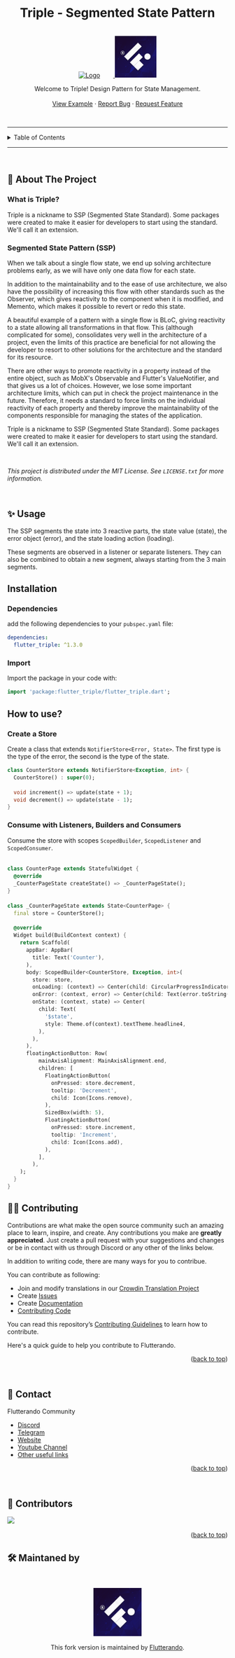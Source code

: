 <a name="readme-top"></a>

<!--
*** This template was base on othneildrew's Best-README-Template. If you have a suggestion that would make this better, please fork the repo and create a pull request if it's for the template as whole. 

If it's for the Flutterando version of the template just send a message to us (our contacts are below)

*** Don't forget to give his project a star, he deserves it!
*** Thanks for your support! 
-->


  <h1 align="center">Triple - Segmented State Pattern</h1>


<!-- PROJECT LOGO -->
<br />
<div align="center">
  <a href="https://github.com/othneildrew/Best-README-Template">
    <img src="https://raw.githubusercontent.com/Flutterando/triple_pattern/master/doc/static/img/docusaurus.png" alt="Logo" width="80" style=" padding-right: 30px;">
  </a>
  <a href="https://github.com/Flutterando/README-Template/">
    <img src="https://raw.githubusercontent.com/Flutterando/README-Template/master/readme_assets/logo-flutterando.png" alt="Logo" width="95">
  </a>

  <br />
  <p align="center">
    Welcome to Triple!
    Design Pattern for State Management. 
    <br>
    <br>
    <a href="https://triple.flutterando.com.br/docs/getting-started/example">View Example</a>
    ·
    <a href="https://github.com/Flutterando/triple_pattern/issues">Report Bug</a>
    ·
    <a href="https://github.com/Flutterando/triple_pattern/pulls">Request Feature</a>
  </p>
</div>

<br>

---


<!-- TABLE OF CONTENTS -->

<details>
  <summary>Table of Contents</summary>
  <ol>
    <li><a href="#about-the-project">About The Project</a></li>
    <li><a href="#usage">Usage</a></li>     
    <ol>
      <li><a href="#installation">Installation</a></li>
      <li><a href="#how-to-use?">How to use?</a></li>
    </ol>
  </li>     
    <li><a href="#contributing">Contributing</a></li>
    <li><a href="#contact">Contact</a></li>
    <li><a href="#contributors">Contributors</a></li>
  </ol>
</details>

---

<br>

<!-- ABOUT THE PROJECT -->
## <div id="about-the-project">:memo: About The Project</div>

### What is Triple?

Triple is a nickname to SSP (Segmented State Standard).
Some packages were created to make it easier for developers to start using the standard. We'll call it an extension.

### Segmented State Pattern (SSP) 

When we talk about a single flow state, we end up solving architecture problems early, as we will have only one data flow for each state.

In addition to the maintainability and to the ease of use architecture, we also have the possibility of increasing this flow with other standards such as the Observer, which gives reactivity to the component when it is modified, and Memento, which makes it possible to revert or redo this state.

A beautiful example of a pattern with a single flow is BLoC, giving reactivity to a state allowing all transformations in that flow. This (although complicated for some), consolidates very well in the architecture of a project, even the limits of this practice are beneficial for not allowing the developer to resort to other solutions for the architecture and the standard for its resource.

There are other ways to promote reactivity in a property instead of the entire object, such as MobX's Observable and Flutter's ValueNotifier, and that gives us a lot of choices. However, we lose some important architecture limits, which can put in check the project maintenance in the future. Therefore, it needs a standard to force limits on the individual reactivity of each property and thereby improve the maintainability of the components responsible for managing the states of the application.


Triple is a nickname to SSP (Segmented State Standard). Some packages were created to make it easier for developers to start using the standard. We'll call it an extension.

<br>

<i>This project is distributed under the MIT License. See `LICENSE.txt` for more information.</i>

<br>

## <div id="usage">✨ Usage</div>

The SSP segments the state into 3 reactive parts, the state value (state), the error object (error), and the state loading action (loading).

These segments are observed in a listener or separate listeners. They can also be combined to obtain a new segment, always starting from the 3 main segments.

## <div id="installation">Installation</div>

### Dependencies

add the following dependencies to your `pubspec.yaml` file:

```yaml
dependencies:
  flutter_triple: ^1.3.0
```

### Import

Import the package in your code with:
```dart
import 'package:flutter_triple/flutter_triple.dart';
```

## <div id="how-to-use?">How to use?</div>

### Create a Store

Create a class that extends `NotifierStore<Error, State>`.
The first type is the type of the error, the second is the type of the state.


```dart
class CounterStore extends NotifierStore<Exception, int> {
  CounterStore() : super(0);

  void increment() => update(state + 1);
  void decrement() => update(state - 1);
}
```

### Consume with Listeners, Builders and Consumers

Consume the store with scopes `ScopedBuilder`, `ScopedListener` and `ScopedConsumer`.

```dart

class CounterPage extends StatefulWidget {
  @override
  _CounterPageState createState() => _CounterPageState();
}

class _CounterPageState extends State<CounterPage> {
  final store = CounterStore();

  @override
  Widget build(BuildContext context) {
    return Scaffold(
      appBar: AppBar(
        title: Text('Counter'),
      ),
      body: ScopedBuilder<CounterStore, Exception, int>(
        store: store,
        onLoading: (context) => Center(child: CircularProgressIndicator()),
        onError: (context, error) => Center(child: Text(error.toString())),
        onState: (context, state) => Center(
          child: Text(
            '$state',
            style: Theme.of(context).textTheme.headline4,
          ),
        ),
      ),
      floatingActionButton: Row(
          mainAxisAlignment: MainAxisAlignment.end,
          children: [
            FloatingActionButton(
              onPressed: store.decrement,
              tooltip: 'Decrement',
              child: Icon(Icons.remove),
            ),
            SizedBox(width: 5),
            FloatingActionButton(
              onPressed: store.increment,
              tooltip: 'Increment',
              child: Icon(Icons.add),
            ),
          ],
        ),
    );
  }
}

```
<!-- CONTRIBUTING -->
## <div id="contributing">🧑‍💻 Contributing</div>

Contributions are what make the open source community such an amazing place to learn, inspire, and create. Any contributions you make are **greatly appreciated**. Just create a pull request with your suggestions and changes or be in contact with us through Discord or any other of the links below. 

In addition to writing code, there are many ways for you to contribue.

You can contribute as following:
- Join and modify translations in our [Crowdin Translation Project](https://crowdin.com/project/apitablecode/invite?h=f48bc26f9eb188dcd92d5eb4a66f2c1f1555185)
- Create [Issues](https://github.com/flutterando-readme-template/flutterando-readme-template/issues/new/choose)
- Create [Documentation](./docs)
- [Contributing Code](./docs/contribute/developer-guide.md)


You can read this repository’s [Contributing Guidelines](./CONTRIBUTING.md) to learn how to contribute.

Here's a quick guide to help you contribute to Flutterando.

<p align="right">(<a href="#readme-top">back to top</a>)</p>

<br>

<!-- CONTACT -->
## <div id="contact">💬 Contact</div>

Flutterando Community
- [Discord](https://discord.gg/qNBDHNARja)
- [Telegram](https://t.me/flutterando)
- [Website](https://www.flutterando.com.br)
- [Youtube Channel](https://www.youtube.com.br/flutterando)
- [Other useful links](https://linktr.ee/flutterando)

<p align="right">(<a href="#readme-top">back to top</a>)</p>


<br>

<!-- CONTRIBUTORS -->
## <div id="contributors">👥 Contributors</div>

<a href="https://github.com/Flutterando/triple_pattern/graphs/contributors">
  <img src="https://contrib.rocks/image?repo=flutterando/triple_pattern" />
</a>

<p align="right">(<a href="#readme-top">back to top</a>)</p>

<!-- MANTAINED BY -->
## 🛠️ Maintaned by

<br>

<p align="center">
  <a href="https://www.flutterando.com.br">
    <img width="110px" src="https://raw.githubusercontent.com/Flutterando/README-Template/master/readme_assets/logo-flutterando.png">
  </a>
  <p align="center">
    This fork version is maintained by <a href="https://www.flutterando.com.br">Flutterando</a>.
  </p>
</p>


